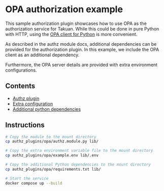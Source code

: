 # OPA authorization example

This sample authorization plugin showcases how to use OPA as the authorization service for Takuan.
While this could be done in pure Python with HTTP, 
using the [OPA client for Python](https://github.com/Turall/OPA-python-client) is more convenient.

As described in the authz module docs, additional dependencies can be provided for the authorization plugin.
In this example, we include the OPA client as an additional dependency.

Furthermore, the OPA server details are provided with extra environment configurations.

## Contents
- [Authz plugin](authz.module.py)
- [Extra configuration](example.env)
- [Additional python dependencies](requirements.txt)

## Instructions

```bash
# Copy the module to the mount directory
cp authz_plugins/opa/authz.module.py lib/

# Copy the extra environment variable file to the mount directory
cp authz_plugins/opa/example.env lib/.env

# Copy the additional Python dependencies to the mount directory
cp authz_plugins/opa/requirements.txt lib/

# Start the service
docker compose up --build
```
